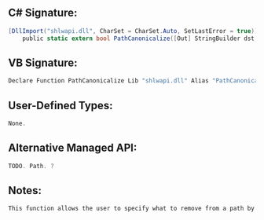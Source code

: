 
## C# Signature:
```cs
[DllImport("shlwapi.dll", CharSet = CharSet.Auto, SetLastError = true)]
    public static extern bool PathCanonicalize([Out] StringBuilder dst, string src);
```

## VB Signature:
```cs
Declare Function PathCanonicalize Lib "shlwapi.dll" Alias "PathCanonicalizeA" (ByVal lpszDest As String, ByVal lpszSrc As String) As Long
```

## User-Defined Types:
```cs
None.
```

## Alternative Managed API:
```cs
TODO. Path. ?
```

## Notes:
```cs
This function allows the user to specify what to remove from a path by inserting special character sequences into the path. The ".." sequence indicates to remove the path part from the current position to the previous path part. The "." sequence indicates to skip over the next path part to the following path part. The root part of the path cannot be removed.
```
